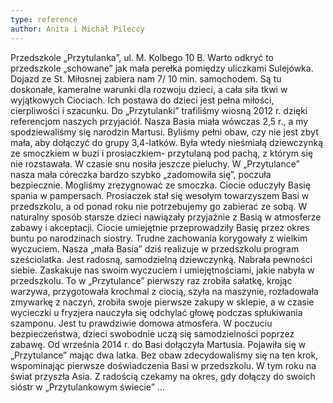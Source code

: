 ```yaml
---
type: reference
author: Anita i Michał Pileccy
---
```


Przedszkole „Przytulanka”, ul. M. Kolbego 10 B.
Warto odkryć to przedszkole „schowane” jak mała perełka pomiędzy uliczkami Sulejówka.
Dojazd ze St. Miłosnej zabiera nam 7/ 10 min. samochodem.
Są tu doskonałe, kameralne warunki dla rozwoju dzieci, a cała siła tkwi w wyjątkowych
Ciociach. Ich postawa do dzieci jest pełna miłości, cierpliwości i szacunku.
Do „Przytulanki” trafiliśmy wiosną 2012 r. dzięki referencjom naszych przyjaciół.
Nasza Basia miała wówczas 2,5 r., a my spodziewaliśmy się narodzin Martusi.
Byliśmy pełni obaw, czy nie jest zbyt mała, aby dołączyć do grupy 3,4-latków.
Była wtedy nieśmiałą dziewczynką ze smoczkiem w buzi i prosiaczkiem- przytulaną pod
pachą, z którym się nie rozstawała. W czasie snu nosiła jeszcze pieluchy.
W „Przytulance” nasza mała córeczka bardzo szybko „zadomowiła się”, poczuła bezpiecznie.
Mogliśmy zrezygnować ze smoczka. Ciocie oduczyły Basię spania w pampersach. Prosiaczek
stał się wesołym towarzyszem Basi w przedszkolu, a od ponad roku nie potrzebujemy go
zabierać ze sobą. W naturalny sposób starsze dzieci nawiązały przyjaźnie z Basią w
atmosferze zabawy i akceptacji. Ciocie umiejętnie przeprowadziły Basię przez okres buntu po narodzinach siostry. Trudne zachowania korygowały z wielkim wyczuciem.
Nasza „mała Basia” dziś realizuje w przedszkolu program sześciolatka. Jest radosną,
samodzielną dziewczynką. Nabrała pewności siebie.
Zaskakuje nas swoim wyczuciem i umiejętnościami, jakie nabyła w przedszkolu.
To w „Przytulance” pierwszy raz zrobiła sałatkę, krojąc warzywa, przygotowała krochmal z
ciocią, szyła na maszynie, rozładowała zmywarkę z naczyń, zrobiła swoje pierwsze zakupy w
sklepie, a w czasie wycieczki u fryzjera nauczyła się odchylać głowę podczas spłukiwania
szamponu.
Jest tu prawdziwie domowa atmosfera. W poczuciu bezpieczeństwa, dzieci swobodnie uczą
się samodzielności poprzez zabawę.
Od września 2014 r. do Basi dołączyła Martusia.
Pojawiła się w „Przytulance” mając dwa latka. Bez obaw zdecydowaliśmy się na ten krok,
wspominając pierwsze doświadczenia Basi w przedszkolu.
W tym roku na świat przyszła Asia.
Z radością czekamy na okres, gdy dołączy do swoich sióstr w „Przytulankowym świecie” …
